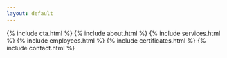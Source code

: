 ```yaml
---
layout: default
---
```


{% include cta.html %}
{% include about.html %}
{% include services.html %}
{% include employees.html %}
{% include certificates.html %}
{% include contact.html %}

